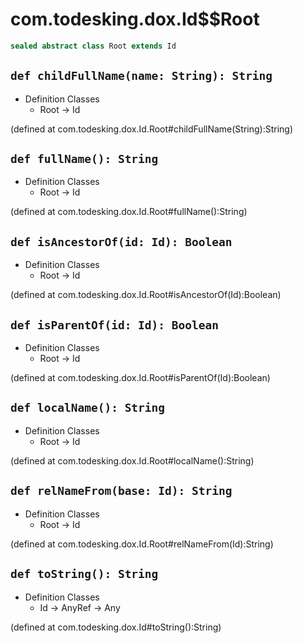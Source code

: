 # com.todesking.dox.Id$$Root


```scala
sealed abstract class Root extends Id
```


 `def childFullName(name: String): String`
-------------------------------------------

* Definition Classes
  * Root → Id

(defined at com.todesking.dox.Id.Root#childFullName(String):String)


 `def fullName(): String`
--------------------------

* Definition Classes
  * Root → Id

(defined at com.todesking.dox.Id.Root#fullName():String)


 `def isAncestorOf(id: Id): Boolean`
-------------------------------------

* Definition Classes
  * Root → Id

(defined at com.todesking.dox.Id.Root#isAncestorOf(Id):Boolean)


 `def isParentOf(id: Id): Boolean`
-----------------------------------

* Definition Classes
  * Root → Id

(defined at com.todesking.dox.Id.Root#isParentOf(Id):Boolean)


 `def localName(): String`
---------------------------

* Definition Classes
  * Root → Id

(defined at com.todesking.dox.Id.Root#localName():String)


 `def relNameFrom(base: Id): String`
-------------------------------------

* Definition Classes
  * Root → Id

(defined at com.todesking.dox.Id.Root#relNameFrom(Id):String)


 `def toString(): String`
--------------------------

* Definition Classes
  * Id → AnyRef → Any

(defined at com.todesking.dox.Id#toString():String)

